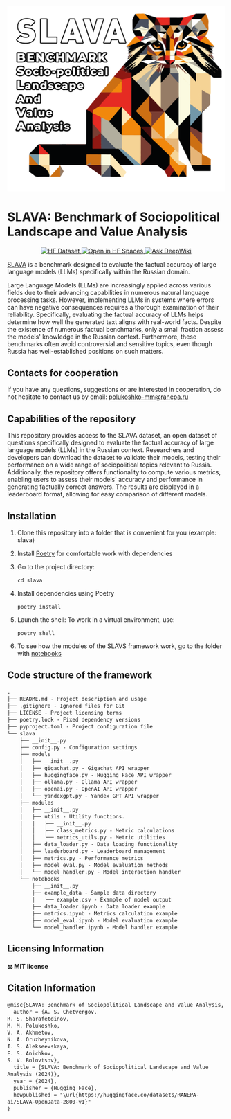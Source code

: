 <div align="center">
  <a href="https://huggingface.co/datasets/RANEPA-ai/SLAVA-OpenData-2800-v1"><img src="extensions/views/logo_eng.png" width="512" alt="SLAVA: Benchmark of Sociopolitical Landscape and Value Analysis"></a>
</div align="center">

# SLAVA: Benchmark of Sociopolitical Landscape and Value Analysis
<div align="center">

  <a href="https://huggingface.co/datasets/RANEPA-ai/SLAVA-OpenData-2800-v1">
    <img src="https://img.shields.io/badge/Hugging%20Face-Dataset-orange?logo=huggingface" height="28" alt="HF Dataset">
  </a>

  <a href="https://huggingface.co/spaces/RANEPA-ai/SLAVA">
    <img src="https://huggingface.co/datasets/huggingface/badges/resolve/main/open-in-hf-spaces-md.svg" height="20" alt="Open in HF Spaces">
  </a>

  <a href="https://deepwiki.com/ikanam-ai/SLAVA">
    <img src="https://deepwiki.com/badge.svg" height="28" alt="Ask DeepWiki">
  </a>

</div>

[SLAVA](https://huggingface.co/datasets/RANEPA-ai/SLAVA-OpenData-2800-v1) is a benchmark designed to evaluate the factual accuracy of large language models (LLMs) specifically within the Russian domain. 

Large Language Models (LLMs) are increasingly applied across various fields due to their advancing capabilities in numerous natural language processing tasks. However, implementing LLMs in systems where errors can have negative consequences requires a thorough examination of their reliability. Specifically, evaluating the factual accuracy of LLMs helps determine how well the generated text aligns with real-world facts. Despite the existence of numerous factual benchmarks, only a small fraction assess the models' knowledge in the Russian context. Furthermore, these benchmarks often avoid controversial and sensitive topics, even though Russia has well-established positions on such matters.

## Contacts for cooperation
If you have any questions, suggestions or are interested in cooperation, do not hesitate to contact us by email: polukoshko-mm@ranepa.ru

## Capabilities of the repository

This repository provides access to the SLAVA dataset, an open dataset of questions specifically designed to evaluate the factual accuracy of large language models (LLMs) in the Russian context. Researchers and developers can download the dataset to validate their models, testing their performance on a wide range of sociopolitical topics relevant to Russia. Additionally, the repository offers functionality to compute various metrics, enabling users to assess their models' accuracy and performance in generating factually correct answers. The results are displayed in a leaderboard format, allowing for easy comparison of different models.

## Installation

1. Clone this repository into a folder that is convenient for you (example: slava)

2. Install [Poetry](https://python-poetry.org/) for comfortable work with dependencies

3. Go to the project directory:

   ```
   cd slava
   ```

4. Install dependencies using Poetry

   ```
   poetry install
   ```

5. Launch the shell: To work in a virtual environment, use:

   ```
   poetry shell
   ```

6. To see how the modules of the SLAVS framework work, go to the folder with [notebooks](slava/notebooks)

## Code structure of the framework
```
.
├── README.md - Project description and usage
├── .gitignore - Ignored files for Git
├── LICENSE - Project licensing terms
├── poetry.lock - Fixed dependency versions
├── pyproject.toml - Project configuration file
└── slava
    ├── __init__.py 
    ├── config.py - Configuration settings
    ├── models
    │   ├── __init__.py 
    │   ├── gigachat.py - Gigachat API wrapper
    │   ├── huggingface.py - Hugging Face API wrapper
    │   ├── ollama.py - Ollama API wrapper
    │   ├── openai.py - OpenAI API wrapper
    │   └── yandexgpt.py - Yandex GPT API wrapper
    ├── modules
    │   ├── __init__.py
    │   ├── utils - Utility functions.
    │   │   ├── __init__.py
    │   │   ├── class_metrics.py - Metric calculations
    │   │   └── metrics_utils.py - Metric utilities
    │   ├── data_loader.py - Data loading functionality
    │   ├── leaderboard.py - Leaderboard management
    │   ├── metrics.py - Performance metrics
    │   ├── model_eval.py - Model evaluation methods
    │   └── model_handler.py - Model interaction handler
    └── notebooks
        ├── __init__.py
        ├── example_data - Sample data directory
        │   └── example.csv - Example of model output
        ├── data_loader.ipynb - Data loader example
        ├── metrics.ipynb - Metrics calculation example
        ├── model_eval.ipynb - Model evaluation example
        └── model_handler.ipynb - Model handler example
```


## Licensing Information

#### ⚖ MIT license

## Citation Information


```
@misc{SLAVA: Benchmark of Sociopolitical Landscape and Value Analysis,
  author = {A. S. Chetvergov, 
R. S. Sharafetdinov, 
M. M. Polukoshko, 
V. A. Akhmetov, 
N. A. Oruzheynikova,
I. S. Alekseevskaya,
E. S. Anichkov, 
S. V. Bolovtsov},
  title = {SLAVA: Benchmark of Sociopolitical Landscape and Value Analysis (2024)},
  year = {2024},
  publisher = {Hugging Face},
  howpublished = "\url{https://huggingface.co/datasets/RANEPA-ai/SLAVA-OpenData-2800-v1}"
}
```
